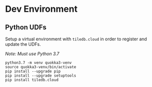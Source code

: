 # Dev Environment

## Python UDFs

Setup a virtual environment with `tiledb.cloud` in order to register and update the UDFs.

*Note: Must use Python 3.7*

```
python3.7 -m venv quokka3-venv
source quokka3-venv/bin/activate
pip install --upgrade pip
pip install --upgrade setuptools
pip install tiledb.cloud
```
